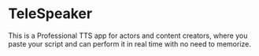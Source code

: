 # TeleSpeaker
This is a Professional TTS app for actors and content creators, where you paste your script and can perform it in real time with no need to memorize.
